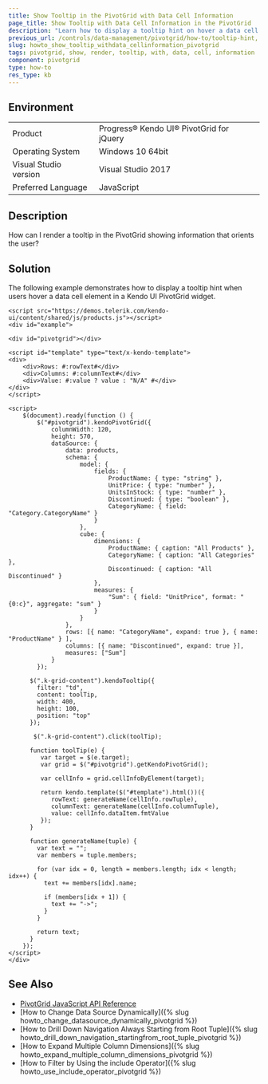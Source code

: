 ```yaml
---
title: Show Tooltip in the PivotGrid with Data Cell Information
page_title: Show Tooltip with Data Cell Information in the PivotGrid
description: "Learn how to display a tooltip hint on hover a data cell element in a Kendo UI PivotGrid widget."
previous_url: /controls/data-management/pivotgrid/how-to/tooltip-hint, /controls/data-management/pivotgrid/how-to/appearance/tooltip-hint, /controls/layout/tooltip/how-to/tooltip-hint-in-pivotgrid
slug: howto_show_tooltip_withdata_cellinformation_pivotgrid
tags: pivotgrid, show, render, tooltip, with, data, cell, information
component: pivotgrid
type: how-to
res_type: kb
---
```


## Environment

<table>
 <tr>
  <td>Product</td>
  <td>Progress® Kendo UI® PivotGrid for jQuery</td>
 </tr>
 <tr>
  <td>Operating System</td>
  <td>Windows 10 64bit</td>
 </tr>
 <tr>
  <td>Visual Studio version</td>
  <td>Visual Studio 2017</td>
 </tr>
 <tr>
  <td>Preferred Language</td>
  <td>JavaScript</td>
 </tr>
</table>

## Description

How can I render a tooltip in the PivotGrid showing information that orients the user?

## Solution

The following example demonstrates how to display a tooltip hint when users hover a data cell element in a Kendo UI PivotGrid widget.

```dojo
<script src="https://demos.telerik.com/kendo-ui/content/shared/js/products.js"></script>
<div id="example">

<div id="pivotgrid"></div>

<script id="template" type="text/x-kendo-template">
<div>
    <div>Rows: #:rowText#</div>
    <div>Columns: #:columnText#</div>
    <div>Value: #:value ? value : "N/A" #</div>
</div>
</script>

<script>
    $(document).ready(function () {
        $("#pivotgrid").kendoPivotGrid({
            columnWidth: 120,
            height: 570,
            dataSource: {
                data: products,
                schema: {
                    model: {
                        fields: {
                            ProductName: { type: "string" },
                            UnitPrice: { type: "number" },
                            UnitsInStock: { type: "number" },
                            Discontinued: { type: "boolean" },
                            CategoryName: { field: "Category.CategoryName" }
                        }
                    },
                    cube: {
                        dimensions: {
                            ProductName: { caption: "All Products" },
                            CategoryName: { caption: "All Categories" },
                            Discontinued: { caption: "All Discontinued" }
                        },
                        measures: {
                            "Sum": { field: "UnitPrice", format: "{0:c}", aggregate: "sum" }
                        }
                    }
                },
                rows: [{ name: "CategoryName", expand: true }, { name: "ProductName" } ],
                columns: [{ name: "Discontinued", expand: true }],
                measures: ["Sum"]
            }
        });

      $(".k-grid-content").kendoTooltip({
        filter: "td",
        content: toolTip,
        width: 400,
        height: 100,
        position: "top"
      });

       $(".k-grid-content").click(toolTip);

      function toolTip(e) {
         var target = $(e.target);
         var grid = $("#pivotgrid").getKendoPivotGrid();

         var cellInfo = grid.cellInfoByElement(target);

         return kendo.template($("#template").html())({
            rowText: generateName(cellInfo.rowTuple),
            columnText: generateName(cellInfo.columnTuple),
            value: cellInfo.dataItem.fmtValue
         });
      }

      function generateName(tuple) {
        var text = "";
        var members = tuple.members;

        for (var idx = 0, length = members.length; idx < length; idx++) {
          text += members[idx].name;

          if (members[idx + 1]) {
            text += "->";
          }
        }

        return text;
      }
    });
</script>
</div>
```

## See Also

* [PivotGrid JavaScript API Reference](/api/javascript/ui/pivotgrid)
* [How to Change Data Source Dynamically]({% slug howto_change_datasource_dynamically_pivotgrid %})
* [How to Drill Down Navigation Always Starting from Root Tuple]({% slug howto_drill_down_navigation_startingfrom_root_tuple_pivotgrid %})
* [How to Expand Multiple Column Dimensions]({% slug howto_expand_multiple_column_dimensions_pivotgrid %})
* [How to Filter by Using the include Operator]({% slug howto_use_include_operator_pivotgrid %})
